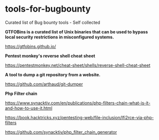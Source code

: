 # tools-for-bugbounty
Curated list of Bug bounty tools - Self collected 

**GTFOBins is a curated list of Unix binaries that can be used to bypass local security restrictions in misconfigured systems.**

https://gtfobins.github.io/

**Pentest monkey's reverse shell cheat sheet**

https://pentestmonkey.net/cheat-sheet/shells/reverse-shell-cheat-sheet

**A tool to dump a git repository from a website.**

https://github.com/arthaud/git-dumper

**Php Filter chain**

https://www.synacktiv.com/en/publications/php-filters-chain-what-is-it-and-how-to-use-it.html

https://book.hacktricks.xyz/pentesting-web/file-inclusion/lfi2rce-via-php-filters

https://github.com/synacktiv/php_filter_chain_generator
